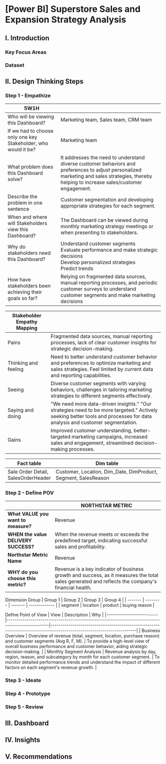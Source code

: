 # [Power BI] Superstore Sales and Expansion Strategy Analysis
## I. Introduction

### Key Focus Areas
### Dataset
## II. Design Thinking Steps
### Step 1 - Empathize

| 5W1H                                                          |                                           |
| ------------------------------------------------------------------ |--------------------------------------------- |
| Who will be viewing this Dashboard?                                | Marketing team, Sales team, CRM team<br> |
| If we had to choose only one key Stakeholder, who would it be?<br> | Marketing team |
| What problem does this Dashboard solve?                            | It addresses the need to understand diverse customer behaviors and preferences to adjust personalized marketing and sales strategies, thereby helping to increase sales/customer engagement.<br> |
| Describe the problem in one sentence                               | Customer segmentation and developing appropriate strategies for each segment.<br> |
| When and where will Stakeholders view this Dashboard?<br>          | The Dashboard can be viewed during monthly marketing strategy meetings or when presenting to stakeholders.<br> |
| Why do stakeholders need this Dashboard?<br><br>                   | Understand customer segments<br>Evaluate performance and make strategic decisions<br>Develop personalized strategies<br>Predict trends |
| How have stakeholders been achieving their goals so far?           | Relying on fragmented data sources, manual reporting processes, and periodic customer surveys to understand customer segments and make marketing decisions |


|Stakeholder Empathy Mapping                                                         |                                                          |
| ---------------------------------------------------------- | ----------------------------------------------------------------------------------------------------------------------------------------------------------------------- |
| Pains                                                      | Fragmented data sources, manual reporting processes, lack of clear customer insights for strategic decision-making.                                                      |
| Thinking and feeling                                       | Need to better understand customer behavior and preferences to optimize marketing and sales strategies. Feel limited by current data and reporting capabilities.         |
| Seeing                                                    | Diverse customer segments with varying behaviors, challenges in tailoring marketing strategies to different segments effectively.                                        |
| Saying and doing                                          | "We need more data-driven insights." "Our strategies need to be more targeted." Actively seeking better tools and processes for data analysis and customer segmentation. |
| Gains                                                     | Improved customer understanding, better-targeted marketing campaigns, increased sales and engagement, streamlined decision-making processes.                             |


| Fact table<br>                        | Dim table<br>                                                 |
| -------------------------------------- | -------------------------------------------------------------- |
| Sale Order Detail,<br>SalesOrderHeader | Customer, Location, Dim_Date, DimProduct, Segment, SalesReason |

### Step 2 - Define POV

|                            | NORTHSTAR METRIC                         |
|----------------------------|--------------------------------------|
| **What VALUE you want to measure?** | Revenue                              |
| **WHEN the value DELIVERY SUCCESS?** | When the revenue meets or exceeds the predefined target, indicating successful sales and profitability. |
| **Northstar Metric Name**  | Revenue                              |
| **WHY do you choose this metric?** | Revenue is a key indicator of business growth and success, as it measures the total sales generated and reflects the company's financial health. |


Dimension Group
| Group 1 | Group 2  | Group 3 | Group 4       |
| ------- | -------- | ------- | ------------- |
| segment | location | product | buying reason |

Define Point of View
| View                     | Description                                                                                       | Why                                                                                                                     |
|--------------------------|---------------------------------------------------------------------------------------------------|-------------------------------------------------------------------------------------------------------------------------|
| Business Overview        | Overview of revenue (total, segment, location, purchase reason) and customer segments (Avg R, F, M). | To provide a high-level view of overall business performance and customer behavior, aiding strategic decision-making.    |
| Monthly Segment Analysis | Revenue analysis by day, region, reason, and subcategory by month for each customer segment.       | To monitor detailed performance trends and understand the impact of different factors on each segment's revenue growth. |
### Step 3 - Ideate

### Step 4 - Prototype
### Step 5 - Review

## III. Dashboard
## IV. Insights
## V. Recommendations
